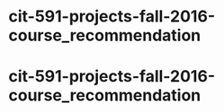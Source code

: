 # cit-591-projects-fall-2016-course_recommendation
# cit-591-projects-fall-2016-course_recommendation
